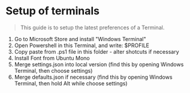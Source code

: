 # Setup of terminals

> This guide is to setup the latest preferences of a Terminal.

1) Go to Microsoft Store and install "Windows Terminal"
2) Open Powershell in this Terminal, and write: $PROFILE
3) Copy paste from .ps1 file in this folder - alter shotcuts if necessary
4) Install Font from Ubuntu Mono
5) Merge settings.json into local version (find this by opening Windows Terminal, then choose settings)
6) Merge defaults.json if necessary (find this by opening Windows Terminal, then hold Alt  while choose settings)